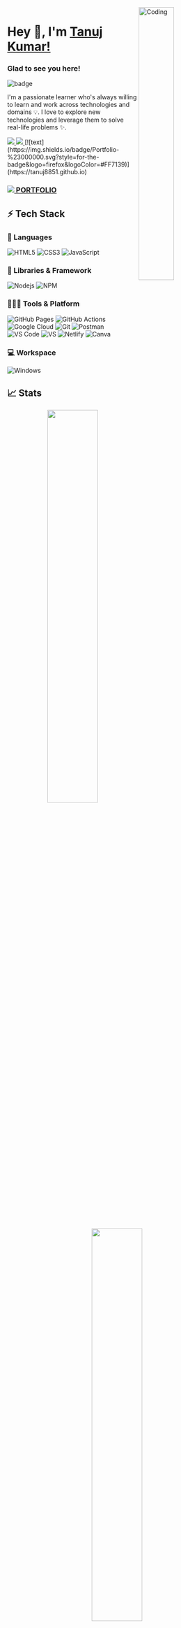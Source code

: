 
<img src="https://media4.giphy.com/media/qgQUggAC3Pfv687qPC/giphy.gif?cid=ecf05e47cmvvopef0prg9qswnbdpsp0m6z33t6zho9ve6ea9&rid=giphy.gif&ct=g" width="40%" alt="Coding" align="right"/>

<p width="60%" align="left">
	<h1>Hey 👋, I'm <a href="https://github.com/tanuj8851/">Tanuj Kumar!</a></h1>

### Glad to see you here! &nbsp;

![badge](https://visitor-badge.glitch.me/badge?page_id=tanuj8851&style=flat-square&color=0088cc) 
<p>
I'm a passionate learner who's always willing to learn and work across technologies and domains 💡. I love to explore new technologies and leverage them to solve real-life problems ✨.

</p>
<p align="left">
	<a href="https://www.linkedin.com/in/tanuj-kumar-b89bb8172/">
		<img src="https://img.shields.io/badge/LinkedIn-0077B5?style=for-the-badge&logo=linkedin&logoColor=white" />
	</a>
        <a href="mailto:tanujmaurya40@gmail.com">
		<img src="https://img.shields.io/badge/Gmail-D14836?style=for-the-badge&logo=gmail&logoColor=white" />
	</a>
	 [![text](https://img.shields.io/badge/Portfolio-%23000000.svg?style=for-the-badge&logo=firefox&logoColor=#FF7139)](https://tanuj8851.github.io)
<!-- 	<a href="https://drive.google.com/file/d/1DV9bpPd-tdPQjJV_oRm-0rc_C87CemC6/view?usp=share_link">
		<h4>Resume</h4>
	</a> -->
	<h3>
	<a href="https://tanuj8851.github.io/">
		<img src="https://www.google.com/url?sa=i&url=https%3A%2F%2Fpngtree.com%2Fso%2Fportfolio-icon&psig=AOvVaw0u-tBQGpIIv-PUoWtqYEEa&ust=1684856654184000&source=images&cd=vfe&ved=0CBEQjRxqFwoTCJCZq6Wiif8CFQAAAAAdAAAAABAE">
		PORTFOLIO
	</a></h3>
</p>
</p>


## ⚡ Tech Stack

### 🚀 Languages

![HTML5](https://img.shields.io/badge/HTML5-E34F26?style=for-the-badge&logo=html5&logoColor=white)
![CSS3](https://img.shields.io/badge/CSS3-1572B6?style=for-the-badge&logo=css3&logoColor=white)
![JavaScript](https://img.shields.io/badge/JavaScript-323330?style=for-the-badge&logo=javascript&logoColor=F7DF1E)

### 🧩 Libraries & Framework

![Nodejs](https://img.shields.io/badge/Node.js-339933?style=for-the-badge&logo=nodedotjs&logoColor=white)
![NPM](https://img.shields.io/badge/npm-CB3837?style=for-the-badge&logo=npm&logoColor=white)

### 🧑🏻‍💻 Tools & Platform

![GitHub Pages](https://img.shields.io/badge/GitHub_Pages-100000?style=for-the-badge&logo=github&logoColor=white)
![GitHub Actions](https://img.shields.io/badge/GitHub_Actions-2088FF?style=for-the-badge&logo=github-actions&logoColor=white)
![Google Cloud](https://img.shields.io/badge/Google_Cloud-4285F4?style=for-the-badge&logo=google-cloud&logoColor=white)
![Git](https://img.shields.io/badge/Git-F05032?style=for-the-badge&logo=git&logoColor=white)
![Postman](https://img.shields.io/badge/Postman-FF6C37?style=for-the-badge&logo=Postman&logoColor=white)
![VS Code](https://img.shields.io/badge/Visual_Studio_Code-0078D4?style=for-the-badge&logo=visual%20studio%20code&logoColor=white)
![VS](https://img.shields.io/badge/Visual_Studio-5C2D91?style=for-the-badge&logo=visual%20studio&logoColor=white)
![Netlify](https://img.shields.io/badge/Netlify-00C7B7?style=for-the-badge&logo=netlify&logoColor=white)
![Canva](https://img.shields.io/badge/Canva-%2300C4CC.svg?&style=for-the-badge&logo=Canva&logoColor=white)

### 💻 Workspace

![Windows](https://img.shields.io/badge/Windows-0078D6?style=for-the-badge&logo=windows&logoColor=white)

## 📈 Stats

<p align="center">
  <img width="48%" src="https://github-readme-stats-sigma-five.vercel.app/api?username=tanuj8851&show_icons=true&hide_border=true&theme=radical" />
  <img width="48%" src="https://github-readme-streak-stats.herokuapp.com/?user=akhtarfaizan20&hide_border=true&theme=radical" />
</p>

## 🔝 Most used languages

<p align="center">
	<img width="45%" align="center" alt="languages" src=https://github-readme-stats-sigma-five.vercel.app/api/top-langs/?username=akhtarfaizan20&theme=react&line_height=40&hide=css"" />
</p>

---
